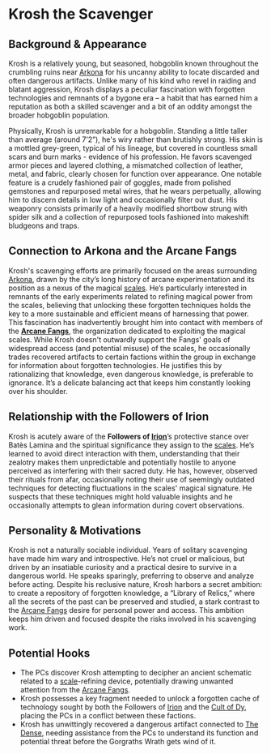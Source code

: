 # Krosh the Scavenger

## Background & Appearance

Krosh is a relatively young, but seasoned, hobgoblin known throughout the crumbling ruins near [Arkona](/generated/city/arkona.md) for his uncanny ability to locate discarded and often dangerous artifacts. Unlike many of his kind who revel in raiding and blatant aggression, Krosh displays a peculiar fascination with forgotten technologies and remnants of a bygone era – a habit that has earned him a reputation as both a skilled scavenger and a bit of an oddity amongst the broader hobgoblin population.

Physically, Krosh is unremarkable for a hobgoblin. Standing a little taller than average (around 7’2”), he's wiry rather than brutishly strong.  His skin is a mottled grey-green, typical of his lineage, but covered in countless small scars and burn marks - evidence of his profession. He favors scavenged armor pieces and layered clothing, a mismatched collection of leather, metal, and fabric, clearly chosen for function over appearance. One notable feature is a crudely fashioned pair of goggles, made from polished gemstones and repurposed metal wires, that he wears perpetually, allowing him to discern details in low light and occasionally filter out dust. His weaponry consists primarily of a heavily modified shortbow strung with spider silk and a collection of repurposed tools fashioned into makeshift bludgeons and traps.

## Connection to Arkona and the Arcane Fangs

Krosh's scavenging efforts are primarily focused on the areas surrounding [Arkona](/generated/city/arkona.md), drawn by the city’s long history of arcane experimentation and its position as a nexus of the magical [scales](/geography/landmark/scale.md). He’s particularly interested in remnants of the early experiments related to refining magical power from the scales, believing that unlocking these forgotten techniques holds the key to a more sustainable and efficient means of harnessing that power. This fascination has inadvertently brought him into contact with members of the **[Arcane Fangs](/structure/society/factions/arcane-fangs.md)**, the organization dedicated to exploiting the magical scales. While Krosh doesn't outwardly support the Fangs' goals of widespread access (and potential misuse) of the scales, he occasionally trades recovered artifacts to certain factions within the group in exchange for information about forgotten technologies. He justifies this by rationalizing that knowledge, even dangerous knowledge, is preferable to ignorance. It’s a delicate balancing act that keeps him constantly looking over his shoulder.

## Relationship with the Followers of Irion

Krosh is acutely aware of the **Followers of [Irion](/being/deity/irion.md)**’s protective stance over Batès Lamina and the spiritual significance they assign to the [scales](/geography/landmark/scale.md). He’s learned to avoid direct interaction with them, understanding that their zealotry makes them unpredictable and potentially hostile to anyone perceived as interfering with their sacred duty. He has, however, observed their rituals from afar, occasionally noting their use of seemingly outdated techniques for detecting fluctuations in the scales' magical signature. He suspects that these techniques might hold valuable insights and he occasionally attempts to glean information during covert observations.

## Personality & Motivations

Krosh is not a naturally sociable individual. Years of solitary scavenging have made him wary and introspective. He’s not cruel or malicious, but driven by an insatiable curiosity and a practical desire to survive in a dangerous world.  He speaks sparingly, preferring to observe and analyze before acting. Despite his reclusive nature, Krosh harbors a secret ambition: to create a repository of forgotten knowledge, a “Library of Relics,” where all the secrets of the past can be preserved and studied, a stark contrast to the [Arcane Fangs](/structure/society/factions/arcane-fangs.md) desire for personal power and access. This ambition keeps him driven and focused despite the risks involved in his scavenging work.

## Potential Hooks

*   The PCs discover Krosh attempting to decipher an ancient schematic related to a [scale](/geography/landmark/scale.md)-refining device, potentially drawing unwanted attention from the [Arcane Fangs](/structure/society/factions/arcane-fangs.md).
*   Krosh possesses a key fragment needed to unlock a forgotten cache of technology sought by both the Followers of [Irion](/being/deity/irion.md) and the [Cult of Dy](/structure/society/factions/cult-of-dy.md), placing the PCs in a conflict between these factions.
*   Krosh has unwittingly recovered a dangerous artifact connected to [The Dense](/generated/the-dense/the-dense.md), needing assistance from the PCs to understand its function and potential threat before the Gorgraths Wrath gets wind of it.
